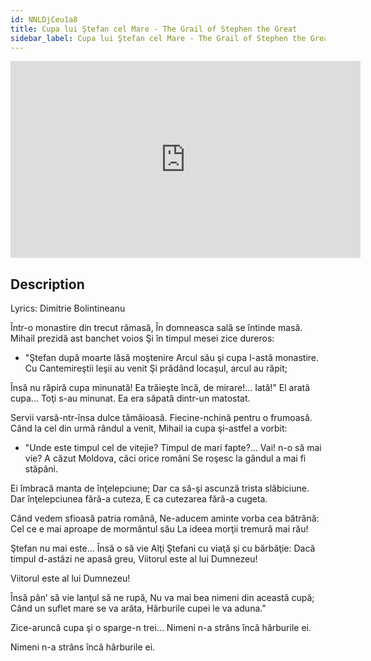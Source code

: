 ```yaml
---
id: NNLDjCeu1a8
title: Cupa lui Ştefan cel Mare - The Grail of Stephen the Great
sidebar_label: Cupa lui Ştefan cel Mare - The Grail of Stephen the Great
---
```


<iframe
  width="560"
  height="315"
  src="https://www.youtube.com/embed/NNLDjCeu1a8"
  title="YouTube video player"
  frameborder="0"
  allow="accelerometer; autoplay; clipboard-write; encrypted-media; gyroscope; picture-in-picture; web-share"
  referrerpolicy="strict-origin-when-cross-origin"
  allowfullscreen
></iframe>

## Description

Lyrics: Dimitrie Bolintineanu

Într-o monastire din trecut rămasă,
În domneasca sală se întinde masă.
Mihail prezidă ast banchet voios
Şi în timpul mesei zice dureros:

- "Ştefan după moarte lăsă moştenire
Arcul său şi cupa l-astă monastire.
Cu Cantemireştii leşii au venit
Şi prădând locaşul, arcul au răpit;

Însă nu răpiră cupa minunată!
Ea trăieşte încă, de mirare!... Iată!"
El arată cupa... Toţi s-au minunat.
Ea era săpată dintr-un matostat.

Servii varsă-ntr-însa dulce tămâioasă.
Fiecine-nchină pentru o frumoasă.
Când la cel din urmă rândul a venit,
Mihail ia cupa şi-astfel a vorbit:

- "Unde este timpul cel de vitejie?
Timpul de mari fapte?... Vai! n-o să mai vie?
A căzut Moldova, căci orice români
Se roşesc la gândul a mai fi stăpâni.

Ei îmbracă manta de înţelepciune;
Dar ca să-şi ascunză trista slăbiciune.
Dar înţelepciunea fără-a cuteza,
E ca cutezarea fără-a cugeta.

Când vedem sfioasă patria română,
Ne-aducem aminte vorba cea bătrână:
Cel ce e mai aproape de mormântul său
La ideea morţii tremură mai rău!

Ştefan nu mai este... Însă o să vie
Alţi Ştefani cu viaţă şi cu bărbăţie:
Dacă timpul d-astăzi ne apasă greu,
Viitorul este al lui Dumnezeu!

Viitorul este al lui Dumnezeu!

Însă pân’ să vie lanţul să ne rupă,
Nu va mai bea nimeni din această cupă;
Când un suflet mare se va arăta,
Hârburile cupei le va aduna."

Zice-aruncă cupa şi o sparge-n trei...
Nimeni n-a strâns încă hârburile ei.

Nimeni n-a strâns încă hârburile ei.
